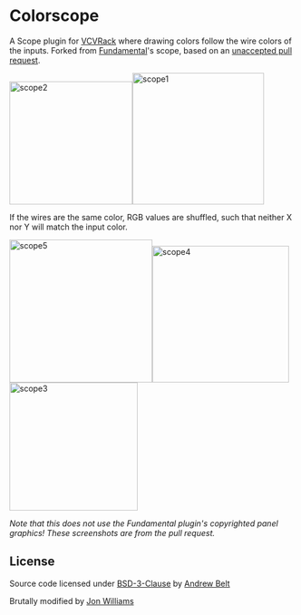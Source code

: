 # Colorscope

A Scope plugin for [VCVRack](https://github.com/VCVRack/) where drawing colors follow the wire colors of the inputs. Forked from [Fundamental](https://github.com/VCVRack/Fundamental)'s scope, based on an [unaccepted pull request](https://github.com/VCVRack/Fundamental/pull/34).

<img width="217" alt="scope2" src="https://user-images.githubusercontent.com/15206/35821358-c6874732-0a76-11e8-88cb-426ecec24ece.png"><img width="232" alt="scope1" src="https://user-images.githubusercontent.com/15206/35821359-c691df08-0a76-11e8-962a-7e3fb568c38b.png">

If the wires are the same color, RGB values are shuffled, such that neither X nor Y will match the input color.

<img width="252" alt="scope5" src="https://user-images.githubusercontent.com/15206/35821355-c651d354-0a76-11e8-919b-8439481d6a9f.png"><img width="241" alt="scope4" src="https://user-images.githubusercontent.com/15206/35821356-c66082fa-0a76-11e8-9885-0af299f96e41.png"><img width="226" alt="scope3" src="https://user-images.githubusercontent.com/15206/35821357-c679f3f2-0a76-11e8-834d-03f93326dacd.png">

_Note that this does not use the Fundamental plugin's copyrighted panel graphics! These screenshots are from the pull request._

## License

Source code licensed under [BSD-3-Clause](LICENSE.txt) by [Andrew Belt](https://andrewbelt.name/)

Brutally modified by [Jon Williams](https://jonwillia.ms)
